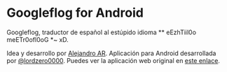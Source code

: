 Googleflog for Android
==========
Googleflog, traductor de español al estúpido idioma ** eEzhTiil0o meETr0ofl0oG *~ xD.

Idea y desarrollo por [Alejandro AR][1].
Aplicación para Android desarrollada por [@lordzero0000][2].
Puedes ver la aplicación web original en [este enlace][3].

[1]:http://abarcarodriguez.com
[2]:http://twitter.com/lordzero0000
[3]:http://abarcarodriguez.com/googleflog/
